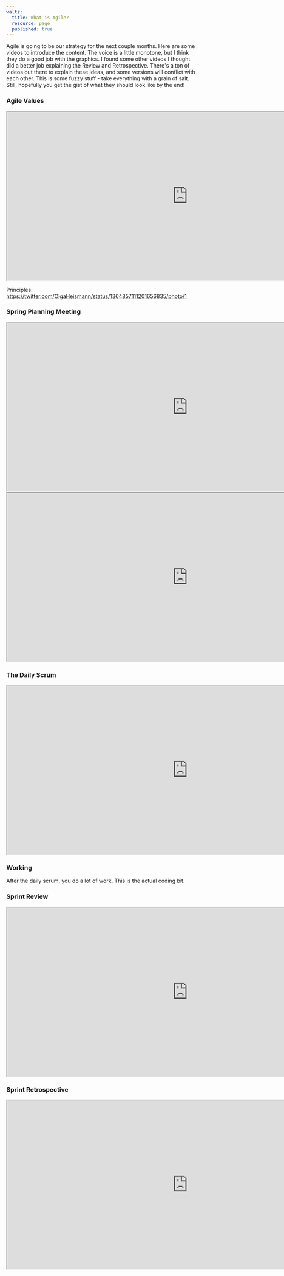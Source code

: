 ```yaml
---
waltz:
  title: What is Agile?
  resource: page
  published: true
---
```

Agile is going to be our strategy for the next couple months. Here are some videos to introduce the content. The voice
is a little monotone, but I think they do a good job with the graphics. I found some other videos I thought did a better
job explaining the Review and Retrospective. There's a ton of videos out there to explain these ideas, and some versions
will conflict with each other. This is some fuzzy stuff - take everything with a grain of salt. Still, hopefully you get
the gist of what they should look like by the end!

### Agile Values

<iframe title="YouTube video player" src="https://www.youtube.com/embed/gf7pBZxOCtY" width="952" height="444"
allowfullscreen="allowfullscreen" allow="accelerometer; autoplay; clipboard-write; encrypted-media; gyroscope; picture-
in-picture"></iframe>

Principles: https://twitter.com/OlgaHeismann/status/1364857111201656835/photo/1

### Spring Planning Meeting

<iframe title="YouTube video player" src="https://www.youtube.com/embed/2A9rkiIcnVI" width="952" height="444"
allowfullscreen="allowfullscreen" allow="accelerometer; autoplay; clipboard-write; encrypted-media; gyroscope; picture-
in-picture"></iframe> <iframe title="YouTube video player" src="https://www.youtube.com/embed/vvr-Fd1xYCI" width="952"
height="444" allowfullscreen="allowfullscreen" allow="accelerometer; autoplay; clipboard-write; encrypted-media;
gyroscope; picture-in-picture"></iframe>

### The Daily Scrum

<iframe title="YouTube video player" src="https://www.youtube.com/embed/xcC0LmkzG9g" width="952" height="444"
allowfullscreen="allowfullscreen" allow="accelerometer; autoplay; clipboard-write; encrypted-media; gyroscope; picture-
in-picture"></iframe>

### Working

After the daily scrum, you do a lot of work. This is the actual coding bit.

### Sprint Review

<iframe title="YouTube video player" src="https://www.youtube.com/embed/LHKe9KbiDgA" width="952" height="444"
allowfullscreen="allowfullscreen" allow="accelerometer; autoplay; clipboard-write; encrypted-media; gyroscope; picture-
in-picture"></iframe>

### Sprint Retrospective

<iframe title="YouTube video player" src="https://www.youtube.com/embed/ox9qzZGbJS8" width="952" height="444"
allowfullscreen="allowfullscreen" allow="accelerometer; autoplay; clipboard-write; encrypted-media; gyroscope; picture-
in-picture"></iframe>